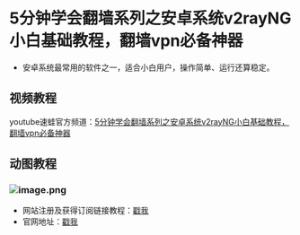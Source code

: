 # 5分钟学会翻墙系列之安卓系统v2rayNG小白基础教程，翻墙vpn必备神器
* 安卓系统最常用的软件之一，适合小白用户，操作简单、运行还算稳定。
## 视频教程
youtube速蛙官方频道：<a href="https://www.youtube.com/watch?v=t1Rl1mxIDec" target="_blank">5分钟学会翻墙系列之安卓系统v2rayNG小白基础教程，翻墙vpn必备神器</a>
## 动图教程

### ![image.png](https://media.giphy.com/media/YSkrYftFJ59ZqOMcSW/giphy.gif)
* 网站注册及获得订阅链接教程：[戳我](https://speedfrogs.github.io/speedfrogs/forlogin)
* 官网地址：[戳我](https://faster.bleakone.xyz/)
